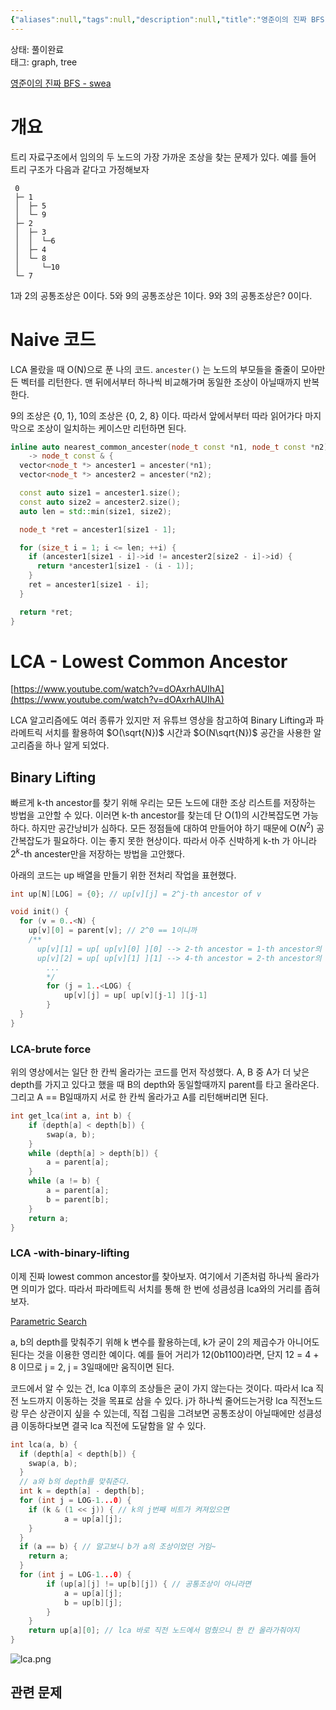 ```yaml
---
{"aliases":null,"tags":null,"description":null,"title":"영준이의 진짜 BFS {swea}","created":"2024-12-23T17:06:32","updated":"2024-12-23T17:08:37","dg-publish":true,"permalink":"/docs/영준이의 진짜 BFS {swea}/","dgPassFrontmatter":true}
---
```


상태: 풀이완료  
태그: graph, tree

[영준이의 진짜 BFS - swea](https://swexpertacademy.com/main/code/problem/problemDetail.do?contestProbId=AV5LnipaDvwDFAXc)

# 개요

트리 자료구조에서 임의의 두 노드의 가장 가까운 조상을 찾는 문제가 있다. 예를 들어 트리 구조가 다음과 같다고 가정해보자

```
 0
 ├─ 1
 │  ├─ 5
 │  └─ 9
 ├─ 2
 │  ├─ 3
 │  │  └─6
 │  ├─ 4
 │  └─ 8
 │     └─10
 └─ 7
```

1과 2의 공통조상은 0이다. 5와 9의 공통조상은 1이다. 9와 3의 공통조상은? 0이다.

# Naive 코드

LCA 몰랐을 때 O(N)으로 푼 나의 코드. `ancester()` 는 노드의 부모들을 줄줄이 모아만든 벡터를 리턴한다. 맨 뒤에서부터 하나씩 비교해가며 동일한 조상이 아닐때까지 반복한다.

9의 조상은 {0, 1}, 10의 조상은 {0, 2, 8} 이다. 따라서 앞에서부터 따라 읽어가다 마지막으로 조상이 일치하는 케이스만 리턴하면 된다.

```cpp
inline auto nearest_common_ancester(node_t const *n1, node_t const *n2)
    -> node_t const & {
  vector<node_t *> ancester1 = ancester(*n1);
  vector<node_t *> ancester2 = ancester(*n2);

  const auto size1 = ancester1.size();
  const auto size2 = ancester2.size();
  auto len = std::min(size1, size2);

  node_t *ret = ancester1[size1 - 1];

  for (size_t i = 1; i <= len; ++i) {
    if (ancester1[size1 - i]->id != ancester2[size2 - i]->id) {
      return *ancester1[size1 - (i - 1)];
    }
    ret = ancester1[size1 - i];
  }

  return *ret;
}
```

# LCA - Lowest Common Ancestor

[https://www.youtube.com/watch?v=dOAxrhAUIhA](https://www.youtube.com/watch?v=dOAxrhAUIhA)

LCA 알고리즘에도 여러 종류가 있지만 저 유튜브 영상을 참고하여 Binary Lifting과 파라메트릭 서치를 활용하여 $O(\sqrt{N})$ 시간과 $O(N\sqrt{N})$ 공간을 사용한 알고리즘을 하나 알게 되었다.

## Binary Lifting

빠르게 k-th ancestor를 찾기 위해 우리는 모든 노드에 대한 조상 리스트를 저장하는 방법을 고안할 수 있다. 이러면 k-th ancestor를 찾는데 단 O(1)의 시간복잡도면 가능하다. 하지만 공간낭비가 심하다. 모든 정점들에 대하여 만들어야 하기 때문에 O($N^2$) 공간복잡도가 필요하다. 이는 좋지 못한 현상이다. 따라서 아주 신박하게 k-th 가 아니라 $2^k$-th ancester만을 저장하는 방법을 고안했다.

아래의 코드는 up 배열을 만들기 위한 전처리 작업을 표현했다.

```cpp
int up[N][LOG] = {0}; // up[v][j] = 2^j-th ancestor of v

void init() {
  for (v = 0..<N) {
    up[v][0] = parent[v]; // 2^0 == 1이니까 
    /**
	  up[v][1] = up[ up[v][0] ][0] --> 2-th ancestor = 1-th ancestor의 1-th ancestor
	  up[v][2] = up[ up[v][1] ][1] --> 4-th ancestor = 2-th ancestor의 2-th ancestor
		...
		*/
		for (j = 1..<LOG) {
			up[v][j] = up[ up[v][j-1] ][j-1]
		}
  }
}
```

### LCA-brute force

위의 영상에서는 일단 한 칸씩 올라가는 코드를 먼저 작성했다. A, B 중 A가 더 낮은 depth를 가지고 있다고 했을 때 B의 depth와 동일할때까지 parent를 타고 올라온다. 그리고 A == B일때까지 서로 한 칸씩 올라가고 A를 리턴해버리면 된다.  

```cpp
int get_lca(int a, int b) {
	if (depth[a] < depth[b]) {
		swap(a, b);
	}
	while (depth[a] > depth[b]) {
		a = parent[a];
	}
	while (a != b) {
		a = parent[a];
		b = parent[b];
	}
	return a;
}
```

### LCA -with-binary-lifting

이제 진짜 lowest common ancestor를 찾아보자. 여기에서 기존처럼 하나씩 올라가면 의미가 없다. 따라서 파라메트릭 서치를 통해 한 번에 성큼성큼 lca와의 거리를 좁혀보자. 

[Parametric Search](Parametric%20Search%204978cada815542e49055c20f261bd257.md) 

a, b의 depth를 맞춰주기 위해 k 변수를 활용하는데, k가 굳이 2의 제곱수가 아니어도 된다는 것을 이용한 영리한 예이다. 예를 들어 거리가 12(0b1100)라면, 단지 12 = 4 + 8 이므로 j = 2, j = 3일때에만 움직이면 된다.

코드에서 알 수 있는 건, lca 이후의 조상들은 굳이 가지 않는다는 것이다. 따라서 lca 직전 노드까지 이동하는 것을 목표로 삼을 수 있다. j가 하나씩 줄어드는거랑 lca 직전노드랑 무슨 상관이지 싶을 수 있는데, 직접 그림을 그려보면 공통조상이 아닐때에만 성큼성큼 이동하다보면 결국 lca 직전에 도달함을 알 수 있다.

```cpp
int lca(a, b) {
  if (depth[a] < depth[b]) {
    swap(a, b);
  }
  // a와 b의 depth를 맞춰준다.
  int k = depth[a] - depth[b]; 
  for (int j = LOG-1...0) {
    if (k & (1 << j)) { // k의 j번째 비트가 켜져있으면
			a = up[a][j];
    }
  }
  if (a == b) { // 알고보니 b가 a의 조상이었던 거임~
    return a;
  }
  for (int j = LOG-1...0) {
		if (up[a][j] != up[b][j]) { // 공통조상이 아니라면
			a = up[a][j];
			b = up[b][j];
		}
	}
	return up[a][0]; // lca 바로 직전 노드에서 멈췄으니 한 칸 올라가줘야지
}
```

![lca.png](/img/user/docs/assets/lca.png)

## 관련 문제
